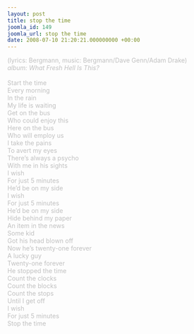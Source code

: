 ```yaml
---
layout: post
title: stop the time
joomla_id: 149
joomla_url: stop the time
date: 2008-07-10 21:20:21.000000000 +00:00
---
```

<span style="color: #c0c0c0">(lyrics: Bergmann, music: Bergmann/Dave Genn/Adam Drake)<br />
<i>album: What Fresh Hell Is This?</i><br />
<br />
Start the time<br />
Every morning<br />
In the rain<br />
My life is waiting<br />
Get on the bus<br />
Who could enjoy this<br />
Here on the bus<br />
Who will employ us<br />
I take the pains<br />
To avert my eyes<br />
There&rsquo;s always a psycho<br />
With me in his sights<br />
I wish <br />
For just 5 minutes<br />
He&rsquo;d be on my side<br />
I wish<br />
For just 5 minutes<br />
He&rsquo;d be on my side<br />
Hide behind my paper<br />
An item in the news<br />
Some kid <br />
Got his head blown off<br />
Now he&rsquo;s twenty-one forever<br />
A lucky guy<br />
Twenty-one forever<br />
He stopped the time<br />
Count the clocks<br />
Count the blocks<br />
Count the stops<br />
Until I get off<br />
I wish<br />
For just 5 minutes<br />
Stop the time<br />
</span>
<br />
